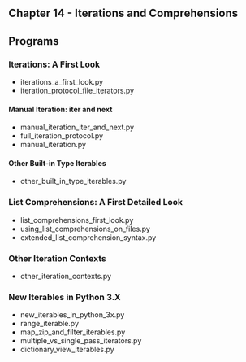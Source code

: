 ## Chapter 14 - Iterations and Comprehensions

## Programs

### Iterations: A First Look
* iterations\_a\_first\_look.py
* iteration\_protocol\_file\_iterators.py 

#### Manual Iteration: iter and next
* manual\_iteration\_iter\_and\_next.py
* full\_iteration\_protocol.py 
* manual\_iteration.py

#### Other Built-in Type Iterables
* other\_built\_in\_type\_iterables.py

### List Comprehensions: A First Detailed Look
* list\_comprehensions\_first\_look.py 
* using\_list\_comprehensions\_on\_files.py 
* extended\_list\_comprehension\_syntax.py

### Other Iteration Contexts
* other\_iteration\_contexts.py

### New Iterables in Python 3.X
* new\_iterables\_in\_python\_3x.py
* range\_iterable.py 
* map\_zip\_and\_filter\_iterables.py 
* multiple\_vs\_single\_pass\_iterators.py
* dictionary\_view\_iterables.py 

